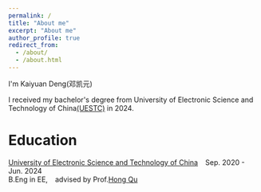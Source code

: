 ```yaml
---
permalink: /
title: "About me"
excerpt: "About me"
author_profile: true
redirect_from: 
  - /about/
  - /about.html
---
```


I'm Kaiyuan Deng(邓凯元)

I received my bachelor's degree from University of Electronic Science and Technology of China[(UESTC)](https://www.uestc.edu.cn/) in 2024.

Education
======

[University of Electronic Science and Technology of China](https://www.uestc.edu.cn/)  &ensp;  Sep. 2020 - Jun. 2024 <br/> 
B.Eng in EE, &ensp; advised by Prof.[Hong Qu](https://yjsjy.uestc.edu.cn/gmis/jcsjgl/dsfc/dsgrjj/11006?yxsh=08) 

